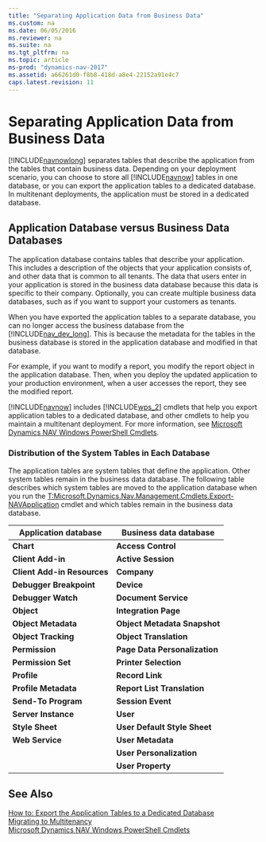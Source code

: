 ```yaml
---
title: "Separating Application Data from Business Data"
ms.custom: na
ms.date: 06/05/2016
ms.reviewer: na
ms.suite: na
ms.tgt_pltfrm: na
ms.topic: article
ms-prod: "dynamics-nav-2017"
ms.assetid: a66261d0-f8b8-418d-a8e4-22152a91e4c7
caps.latest.revision: 11
---
```

# Separating Application Data from Business Data
[!INCLUDE[navnowlong](includes/navnowlong_md.md)] separates tables that describe the application from the tables that contain business data. Depending on your deployment scenario, you can choose to store all [!INCLUDE[navnow](includes/navnow_md.md)] tables in one database, or you can export the application tables to a dedicated database. In multitenant deployments, the application must be stored in a dedicated database.  
  
## Application Database versus Business Data Databases  
 The application database contains tables that describe your application. This includes a description of the objects that your application consists of, and other data that is common to all tenants. The data that users enter in your application is stored in the business data database because this data is specific to their company. Optionally, you can create multiple business data databases, such as if you want to support your customers as tenants.  
  
 When you have exported the application tables to a separate database, you can no longer access the business database from the [!INCLUDE[nav_dev_long](includes/nav_dev_long_md.md)]. This is because the metadata for the tables in the business database is stored in the application database and modified in that database.  
  
 For example, if you want to modify a report, you modify the report object in the application database. Then, when you deploy the updated application to your production environment, when a user accesses the report, they see the modified report.  
  
 [!INCLUDE[navnow](includes/navnow_md.md)] includes [!INCLUDE[wps_2](includes/wps_2_md.md)] cmdlets that help you export application tables to a dedicated database, and other cmdlets to help you maintain a multitenant deployment. For more information, see [Microsoft Dynamics NAV Windows PowerShell Cmdlets](Microsoft-Dynamics-NAV-Windows-PowerShell-Cmdlets.md).  
  
### Distribution of the System Tables in Each Database  
 The application tables are system tables that define the application. Other system tables remain in the business data database. The following table describes which system tables are moved to the application database when you run the [T:Microsoft.Dynamics.Nav.Management.Cmdlets.Export\-NAVApplication](assetId:///T:Microsoft.Dynamics.Nav.Management.Cmdlets.Export-NAVApplication) cmdlet and which tables remain in the business data database.  
  
|Application database|Business data database|  
|--------------------------|----------------------------|  
|**Chart**|**Access Control**|  
|**Client Add\-in**|**Active Session**|  
|**Client Add\-in Resources**|**Company**|  
|**Debugger Breakpoint**|**Device**|  
|**Debugger Watch**|**Document Service**|  
|**Object**|**Integration Page**|  
|**Object Metadata**|**Object Metadata Snapshot**|  
|**Object Tracking**|**Object Translation**|  
|**Permission**|**Page Data Personalization**|  
|**Permission Set**|**Printer Selection**|  
|**Profile**|**Record Link**|  
|**Profile Metadata**|**Report List Translation**|  
|**Send\-To Program**|**Session Event**|  
|**Server Instance**|**User**|  
|**Style Sheet**|**User Default Style Sheet**|  
|**Web Service**|**User Metadata**|  
||**User Personalization**|  
||**User Property**|  
  
## See Also  
 [How to: Export the Application Tables to a Dedicated Database](How%20to:%20Export%20the%20Application%20Tables%20to%20a%20Dedicated%20Database.md)   
 [Migrating to Multitenancy](Migrating-to-Multitenancy.md)   
 [Microsoft Dynamics NAV Windows PowerShell Cmdlets](Microsoft-Dynamics-NAV-Windows-PowerShell-Cmdlets.md)